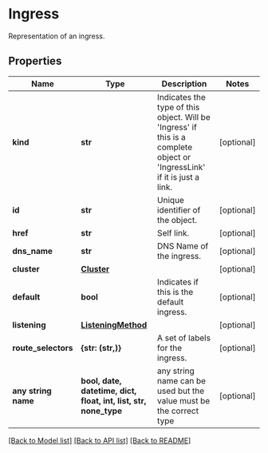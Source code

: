 # Ingress

Representation of an ingress.

## Properties
Name | Type | Description | Notes
------------ | ------------- | ------------- | -------------
**kind** | **str** | Indicates the type of this object. Will be &#39;Ingress&#39; if this is a complete object or &#39;IngressLink&#39; if it is just a link. | [optional] 
**id** | **str** | Unique identifier of the object. | [optional] 
**href** | **str** | Self link. | [optional] 
**dns_name** | **str** | DNS Name of the ingress. | [optional] 
**cluster** | [**Cluster**](Cluster.md) |  | [optional] 
**default** | **bool** | Indicates if this is the default ingress. | [optional] 
**listening** | [**ListeningMethod**](ListeningMethod.md) |  | [optional] 
**route_selectors** | **{str: (str,)}** | A set of labels for the ingress.  | [optional] 
**any string name** | **bool, date, datetime, dict, float, int, list, str, none_type** | any string name can be used but the value must be the correct type | [optional]

[[Back to Model list]](../README.md#documentation-for-models) [[Back to API list]](../README.md#documentation-for-api-endpoints) [[Back to README]](../README.md)


